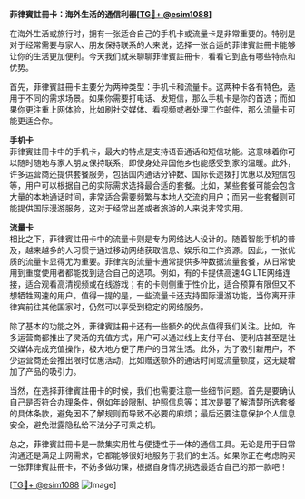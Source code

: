 **菲律賓註冊卡：海外生活的通信利器[[TG💪+ @esim1088](https://t.me/s/esim1088)]**

在海外生活或旅行时，拥有一张适合自己的手机卡或流量卡是非常重要的。特别是对于经常需要与家人、朋友保持联系的人来说，选择一张合适的菲律賓註冊卡能够让你的生活更加便利。今天我们就来聊聊菲律賓註冊卡，看看它到底有哪些特点和优势。

首先，菲律賓註冊卡主要分为两种类型：手机卡和流量卡。这两种卡各有特色，适用于不同的需求场景。如果你需要打电话、发短信，那么手机卡是你的首选；而如果你更注重上网体验，比如刷社交媒体、看视频或者处理工作邮件，那么流量卡可能更适合你。

**手机卡**  
菲律賓註冊卡中的手机卡，最大的特点是支持语音通话和短信功能。这意味着你可以随时随地与家人朋友保持联系，即使身处异国他乡也能感受到家的温暖。此外，许多运营商还提供套餐服务，包括国内通话分钟数、国际长途拨打优惠以及短信包等，用户可以根据自己的实际需求选择最合适的套餐。比如，某些套餐可能会包含大量的本地通话时间，非常适合需要频繁与本地人交流的用户；而另一些套餐则可能提供国际漫游服务，这对于经常出差或者旅游的人来说非常实用。

**流量卡**  
相比之下，菲律賓註冊卡中的流量卡则是专为网络达人设计的。随着智能手机的普及，越来越多的人习惯于通过移动网络获取信息、娱乐和工作资源。因此，一张优质的流量卡显得尤为重要。菲律宾的流量卡通常提供多种数据流量套餐，从日常使用到重度使用者都能找到适合自己的选项。例如，有的卡提供高速4G LTE网络连接，适合观看高清视频或在线游戏；有的卡则侧重于性价比，适合预算有限但又不想牺牲网速的用户。值得一提的是，一些流量卡还支持国际漫游功能，当你离开菲律宾前往其他国家时，仍然可以享受到稳定的网络服务。

除了基本的功能之外，菲律賓註冊卡还有一些额外的优点值得我们关注。比如，许多运营商都推出了灵活的充值方式，用户可以通过线上支付平台、便利店甚至是社交媒体完成充值操作，极大地方便了用户的日常生活。此外，为了吸引新用户，不少运营商还会推出限时优惠活动，比如赠送额外的通话时间或流量额度，这无疑增加了产品的吸引力。

当然，在选择菲律賓註冊卡的时候，我们也需要注意一些细节问题。首先是要确认自己是否符合办理条件，例如年龄限制、护照信息等；其次是要了解清楚所选套餐的具体条款，避免因不了解规则而导致不必要的麻烦；最后还要注意保护个人信息安全，避免泄露隐私给不法分子可乘之机。

总之，菲律賓註冊卡是一款集实用性与便捷性于一体的通信工具。无论是用于日常沟通还是满足上网需求，它都能够很好地服务于我们的生活。如果你正在考虑购买一张菲律賓註冊卡，不妨多做功课，根据自身情况挑选最适合自己的那一款吧！

[[TG💪+ @esim1088](https://t.me/s/esim1088) ![Image](https://i.postimg.cc/4NQfJmqS/Snipaste-2025-05-13-00-14-12.png)]